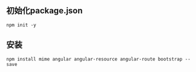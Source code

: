 ## 初始化package.json
```
npm init -y
```

## 安装
```
npm install mime angular angular-resource angular-route bootstrap --save
``` 
